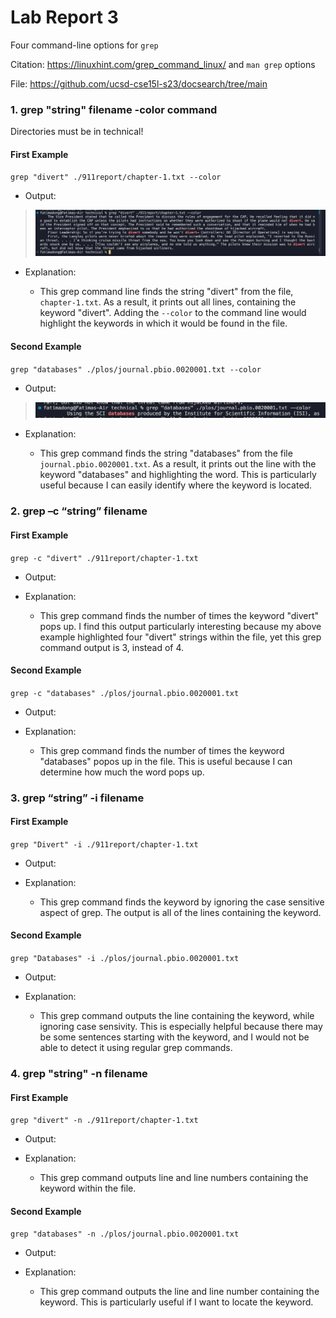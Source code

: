 # Lab Report 3

Four command-line options for `grep`

Citation: https://linuxhint.com/grep_command_linux/ and `man grep` options

File: https://github.com/ucsd-cse15l-s23/docsearch/tree/main

### 1. grep "string" filename -color command

Directories must be in technical!

#### First Example
  
  `grep "divert" ./911report/chapter-1.txt --color`

  * Output:
  
  > ![Image](OutputCmd1.png)

  * Explanation:
  
    * This grep command line finds the string "divert" from the file, `chapter-1.txt`. As a result, it prints out all lines, containing the keyword "divert". Adding the `--color` to the command line would highlight the keywords in which it would be found in the file.


#### Second Example
  
   `grep "databases" ./plos/journal.pbio.0020001.txt --color`
   
   * Output:
   
   > ![Image](OutputCmd2.png)

    
   * Explanation:
   
      * This grep command finds the string "databases" from the file `journal.pbio.0020001.txt`. As a result, it prints out the line with the keyword "databases" and highlighting the word. This is particularly useful because I can easily identify where the keyword is located.


### 2. grep –c “string” filename

#### First Example

  `grep -c "divert" ./911report/chapter-1.txt`
  
  * Output:
  

  * Explanation:
  
    * This grep command finds the number of times the keyword "divert" pops up. I find this output particularly interesting because my above example highlighted four "divert" strings within the file, yet this grep command output is 3, instead of 4.


#### Second Example

  `grep -c "databases" ./plos/journal.pbio.0020001.txt`
  
  * Output:
  
  * Explanation:
  
    * This grep command finds the number of times the keyword "databases" popos up in the file. This is useful because I can determine how much the word pops up.


### 3. grep “string” -i filename

#### First Example

  `grep "Divert" -i ./911report/chapter-1.txt`
  
  * Output:
  
  * Explanation:
  
    * This grep command finds the keyword by ignoring the case sensitive aspect of grep. The output is all of the lines containing the keyword. 

#### Second Example 

  `grep "Databases" -i ./plos/journal.pbio.0020001.txt`
  
  * Output:
  
  * Explanation: 
  
    * This grep command outputs the line containing the keyword, while ignoring case sensivity. This is especially helpful because there may be some sentences starting with the keyword, and I would not be able to detect it using regular grep commands.


### 4. grep "string" -n filename

#### First Example

  `grep "divert" -n ./911report/chapter-1.txt`
  
  * Output:
  
  * Explanation:
  
    * This grep command outputs line and line numbers containing the keyword within the file. 

#### Second Example

  `grep "databases" -n ./plos/journal.pbio.0020001.txt`
  
  * Output:


  * Explanation:
  
    * This grep command outputs the line and line number containing the keyword. This is particularly useful if I want to locate the keyword. 
 
